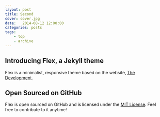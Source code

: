 ```yaml
---
layout: post
title: Second 
cover: cover.jpg
date:   2014-08-12 12:00:00
categories: posts
tags:
    - top 
    - archive
---
```


## Introducing Flex, a Jekyll theme

Flex is a minimalist, responsive theme based on the website, [The Development](http://thedevelopment.co).

<!--more-->

## Open Sourced on GitHub

Flex is open sourced on GitHub and is licensed under the [MIT License](http://opensource.org/licenses/MIT). Feel free to contribute to it anytime!
